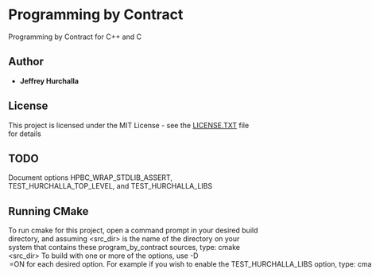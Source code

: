 # Programming by Contract
Programming by Contract for C++ and C

## Author

* **Jeffrey Hurchalla**

## License

This project is licensed under the MIT License - see the
[LICENSE.TXT](LICENSE.TXT) file for details

## TODO

Document options HPBC_WRAP_STDLIB_ASSERT, TEST_HURCHALLA_TOP_LEVEL, and
TEST_HURCHALLA_LIBS

## Running CMake

To run cmake for this project, open a command prompt in your desired build
directory, and assuming <src_dir> is the name of the directory on your system
that contains these program_by_contract sources, type:
   cmake <src_dir>
To build with one or more of the options, use -D<option>=ON for each desired
option. For example if you wish to enable the TEST_HURCHALLA_LIBS option, type:
   cmake -DTEST_HURCHALLA_LIBS=ON <src_dir>
